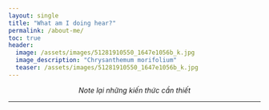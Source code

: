 ```yaml
---
layout: single
title: "What am I doing hear?"
permalink: /about-me/
toc: true
header:
  image: /assets/images/51281910550_1647e1056b_k.jpg
  image_description: "Chrysanthemum morifolium"
  teaser: /assets/images/51281910550_1647e1056b_k.jpg
---
```


<div align="center"><i>Note lại những kiến thức cần thiết</i></div>

---